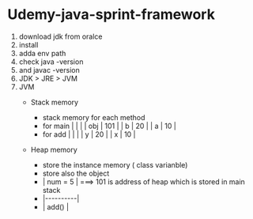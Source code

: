 # Udemy-java-sprint-framework
1. download jdk from oralce
2. install
3. adda env path
4. check java -version
5. and javac -version
6. JDK > JRE > JVM
7. JVM
   - Stack memory
      - stack memory for each method
      - for main
        |     |     |
        | obj | 101 |
        |  b  |  20 |
        |  a  | 10  |
      - for add
        |     |     |
        |  y  |  20 |
        |  x  | 10  |
     
   - Heap memory
     - store the instance memory ( class varianble)
     - store also the object
     - | num = 5  |   ===> 101 is address of heap which is stored in main stack
     - |----------|
     - |  add()   |
